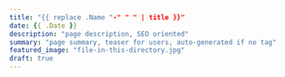 ```yaml
---
title: "{{ replace .Name "-" " " | title }}"
date: {{ .Date }}
description: "page description, SEO oriented"
summary: "page summary, teaser for users, auto-generated if no tag"
featured_image: "file-in-this-directory.jpg"
draft: true
---
```


